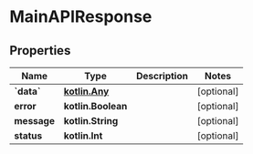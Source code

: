 
# MainAPIResponse

## Properties
Name | Type | Description | Notes
------------ | ------------- | ------------- | -------------
**&#x60;data&#x60;** | [**kotlin.Any**](.md) |  |  [optional]
**error** | **kotlin.Boolean** |  |  [optional]
**message** | **kotlin.String** |  |  [optional]
**status** | **kotlin.Int** |  |  [optional]



